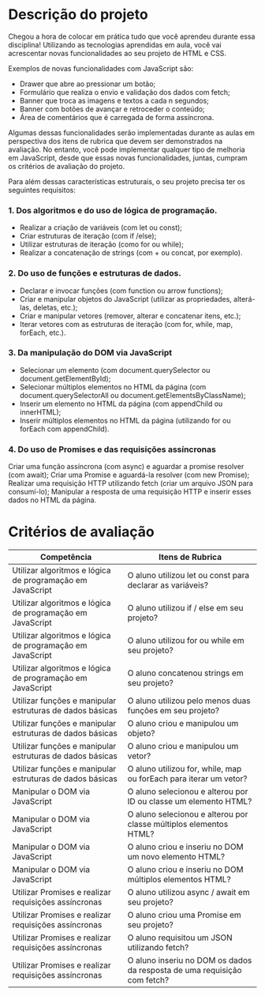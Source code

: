 # Descrição do projeto

Chegou a hora de colocar em prática tudo que você aprendeu durante essa disciplina!
Utilizando as tecnologias aprendidas em aula, você vai acrescentar novas funcionalidades ao seu projeto de HTML e CSS.

Exemplos de novas funcionalidades com JavaScript são:

-	Drawer que abre ao pressionar um botão;
-	Formulário que realiza o envio e validação dos dados com fetch;
-	Banner que troca as imagens e textos a cada n segundos;
-	Banner com botões de avançar e retroceder o conteúdo;
-	Área de comentários que é carregada de forma assíncrona.

Algumas dessas funcionalidades serão implementadas durante as aulas em perspectiva dos itens de rubrica que devem ser demonstrados na avaliação. No entanto, você pode implementar qualquer tipo de melhoria em JavaScript, desde que essas novas funcionalidades, juntas, cumpram os critérios de avaliação do projeto.

Para além dessas características estruturais, o seu projeto precisa ter os seguintes requisitos:

### 1.	Dos algoritmos e do uso de lógica de programação.
- Realizar a criação de variáveis (com let ou const);
- Criar estruturas de iteração (com if /else);
- Utilizar estruturas de iteração (como for ou while);
- Realizar a concatenação de strings (com + ou concat, por exemplo).

### 2.	Do uso de funções e estruturas de dados.
- Declarar e invocar funções (com function ou arrow functions);
- Criar e manipular objetos do JavaScript (utilizar as propriedades, alterá-las, deletas, etc.);
- Criar e manipular vetores (remover, alterar e concatenar itens, etc.);
- Iterar vetores com as estruturas de iteração (com for, while, map, forEach, etc.). 

### 3.	Da manipulação do DOM via JavaScript
- Selecionar um elemento (com document.querySelector ou document.getElementById);
- Selecionar múltiplos elementos no HTML da página (com document.querySelectorAll ou document.getElementsByClassName);
- Inserir um elemento no HTML da página (com appendChild ou innerHTML);
- Inserir múltiplos elementos no HTML da página (utilizando for ou forEach com appendChild).

### 4.	Do uso de Promises e das requisições assíncronas
Criar uma função assíncrona (com async) e aguardar a promise resolver (com await);
Criar uma Promise e aguardá-la resolver (com new Promise);
Realizar uma requisição HTTP utilizando fetch (criar um arquivo JSON para consumí-lo);
Manipular a resposta de uma requisição HTTP e inserir esses dados no HTML da página.

# Critérios de avaliação

| Competência                                            | Itens de Rubrica                                                         |
| --------------------------------------------------------- | ------------------------------------------------------------------------ |
| Utilizar algoritmos e lógica de programação em JavaScript | O aluno utilizou let ou const para declarar as variáveis?                |
| Utilizar algoritmos e lógica de programação em JavaScript | O aluno utilizou if / else em seu projeto?                               |
| Utilizar algoritmos e lógica de programação em JavaScript | O aluno utilizou for ou while em seu projeto?                            |
| Utilizar algoritmos e lógica de programação em JavaScript | O aluno concatenou strings em seu projeto?                               |
| Utilizar funções e manipular estruturas de dados básicas  | O aluno utilizou pelo menos duas funções em seu projeto?                 |
| Utilizar funções e manipular estruturas de dados básicas  | O aluno criou e manipulou um objeto?                                     |
| Utilizar funções e manipular estruturas de dados básicas  | O aluno criou e manipulou um vetor?                                      |
| Utilizar funções e manipular estruturas de dados básicas  | O aluno utilizou for, while, map ou forEach para iterar um vetor?        |
| Manipular o DOM via JavaScript                            | O aluno selecionou e alterou por ID ou classe um elemento HTML?          |
| Manipular o DOM via JavaScript                            | O aluno selecionou e alterou por classe múltiplos elementos HTML?        |
| Manipular o DOM via JavaScript                            | O aluno criou e inseriu no DOM um novo elemento HTML?                    |
| Manipular o DOM via JavaScript                            | O aluno criou e inseriu no DOM múltiplos elementos HTML?                 |
| Utilizar Promises e realizar requisições assíncronas      | O aluno utilizou async / await em seu projeto?                           |
| Utilizar Promises e realizar requisições assíncronas      | O aluno criou uma Promise em seu projeto?                                |
| Utilizar Promises e realizar requisições assíncronas      | O aluno requisitou um JSON utilizando fetch?                             |
| Utilizar Promises e realizar requisições assíncronas      | O aluno inseriu no DOM os dados da resposta de uma requisição com fetch? |